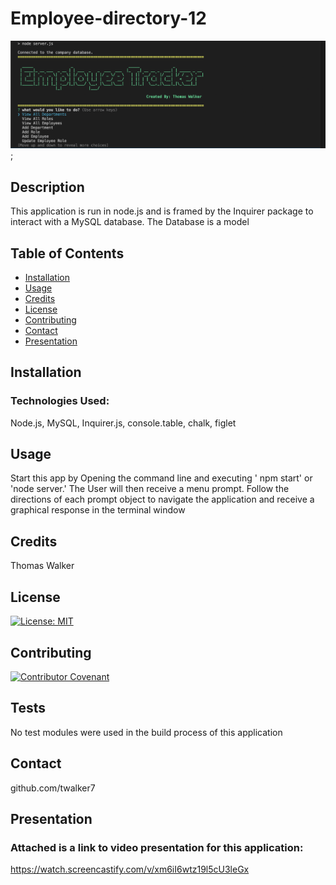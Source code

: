 # Employee-directory-12

![alt menu](app-images/app-main-menu.png);



## Description 

This application is run in node.js and is framed by the Inquirer package to interact with a MySQL database. The Database is a model
                

## Table of Contents

* [Installation](#installation)
* [Usage](#usage)
* [Credits](#credits)
* [License](#license)
* [Contributing](#Contributing)
* [Contact](#Contact)
* [Presentation](#Presentation)


## Installation

 ### Technologies Used:
  Node.js, 
  MySQL, 
  Inquirer.js, 
  console.table,
  chalk, 
  figlet 



## Usage 

Start this app by Opening the command line and executing ' npm start' or 'node server.' 
The User will then receive a menu prompt. 
Follow the directions of each prompt object to navigate the application and receive a graphical response in the terminal window


## Credits

Thomas Walker 

## License

[![License: MIT](https://img.shields.io/badge/License-MIT-yellow.svg)](https://opensource.org/licenses/MIT)


## Contributing

[![Contributor Covenant](https://img.shields.io/badge/Contributor%20Covenant-2.0-4baaaa.svg)](code_of_conduct.md)
    


## Tests
No test modules were used in the build process of this application 

## Contact

 github.com/twalker7

 ## Presentation
 ### Attached is a link to video presentation for this application:
https://watch.screencastify.com/v/xm6iI6wtz19l5cU3leGx
 


